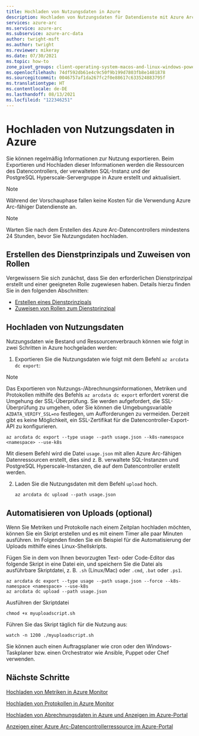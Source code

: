 ```yaml
---
title: Hochladen von Nutzungsdaten in Azure
description: Hochladen von Nutzungsdaten für Datendienste mit Azure Arc-Unterstützung in Azure
services: azure-arc
ms.service: azure-arc
ms.subservice: azure-arc-data
author: twright-msft
ms.author: twright
ms.reviewer: mikeray
ms.date: 07/30/2021
ms.topic: how-to
zone_pivot_groups: client-operating-system-macos-and-linux-windows-powershell
ms.openlocfilehash: 74df592db61e4c9c50f9b199d7803fb8e1481878
ms.sourcegitcommit: 0046757af1da267fc2f0e88617c633524883795f
ms.translationtype: HT
ms.contentlocale: de-DE
ms.lasthandoff: 08/13/2021
ms.locfileid: "122346251"
---
```

# <a name="upload-usage-data-to-azure"></a>Hochladen von Nutzungsdaten in Azure

Sie können regelmäßig Informationen zur Nutzung exportieren. Beim Exportieren und Hochladen dieser Informationen werden die Ressourcen des Datencontrollers, der verwalteten SQL-Instanz und der PostgreSQL Hyperscale-Servergruppe in Azure erstellt und aktualisiert.

> [!NOTE] 
> Während der Vorschauphase fallen keine Kosten für die Verwendung Azure Arc-fähiger Datendienste an.



> [!NOTE]
> Warten Sie nach dem Erstellen des Azure Arc-Datencontrollers mindestens 24 Stunden, bevor Sie Nutzungsdaten hochladen.

## <a name="create-service-principal-and-assign-roles"></a>Erstellen des Dienstprinzipals und Zuweisen von Rollen

Vergewissern Sie sich zunächst, dass Sie den erforderlichen Dienstprinzipal erstellt und einer geeigneten Rolle zugewiesen haben. Details hierzu finden Sie in den folgenden Abschnitten:
* [Erstellen eines Dienstprinzipals](upload-metrics-and-logs-to-azure-monitor.md#create-service-principal)
* [Zuweisen von Rollen zum Dienstprinzipal](upload-metrics-and-logs-to-azure-monitor.md#assign-roles-to-the-service-principal)

## <a name="upload-usage-data"></a>Hochladen von Nutzungsdaten

Nutzungsdaten wie Bestand und Ressourcenverbrauch können wie folgt in zwei Schritten in Azure hochgeladen werden:

1. Exportieren Sie die Nutzungsdaten wie folgt mit dem Befehl `az arcdata dc export`:

> [!NOTE]
> Das Exportieren von Nutzungs-/Abrechnungsinformationen, Metriken und Protokollen mithilfe des Befehls `az arcdata dc export` erfordert vorerst die Umgehung der SSL-Überprüfung.  Sie werden aufgefordert, die SSL-Überprüfung zu umgehen, oder Sie können die Umgebungsvariable `AZDATA_VERIFY_SSL=no` festlegen, um Aufforderungen zu vermeiden.  Derzeit gibt es keine Möglichkeit, ein SSL-Zertifikat für die Datencontroller-Export-API zu konfigurieren.

   ```azurecli
   az arcdata dc export --type usage --path usage.json --k8s-namespace <namespace> --use-k8s
   ```
 
   Mit diesem Befehl wird die Datei `usage.json` mit allen Azure Arc-fähigen Datenressourcen erstellt, dies sind z. B. verwaltete SQL-Instanzen und PostgreSQL Hyperscale-Instanzen, die auf dem Datencontroller erstellt werden.

2. Laden Sie die Nutzungsdaten mit dem Befehl `upload` hoch.

   ```azurecli
   az arcdata dc upload --path usage.json
   ```

## <a name="automating-uploads-optional"></a>Automatisieren von Uploads (optional)

Wenn Sie Metriken und Protokolle nach einem Zeitplan hochladen möchten, können Sie ein Skript erstellen und es mit einem Timer alle paar Minuten ausführen. Im Folgenden finden Sie ein Beispiel für die Automatisierung der Uploads mithilfe eines Linux-Shellskripts.

Fügen Sie in dem von Ihnen bevorzugten Text- oder Code-Editor das folgende Skript in eine Datei ein, und speichern Sie die Datei als ausführbare Skriptdatei, z. B. `.sh` (Linux/Mac) oder `.cmd`, `.bat` oder `.ps1`.

```azurecli
az arcdata dc export --type usage --path usage.json --force --k8s-namespace <namespace> --use-k8s
az arcdata dc upload --path usage.json
```

Ausführen der Skriptdatei

```console
chmod +x myuploadscript.sh
```

Führen Sie das Skript täglich für die Nutzung aus:

```console
watch -n 1200 ./myuploadscript.sh
```

Sie können auch einen Auftragsplaner wie cron oder den Windows-Taskplaner bzw. einen Orchestrator wie Ansible, Puppet oder Chef verwenden.

## <a name="next-steps"></a>Nächste Schritte

[Hochladen von Metriken in Azure Monitor](upload-metrics.md)

[Hochladen von Protokollen in Azure Monitor](upload-logs.md)

[Hochladen von Abrechnungsdaten in Azure und Anzeigen im Azure-Portal](view-billing-data-in-azure.md)

[Anzeigen einer Azure Arc-Datencontrollerressource im Azure-Portal](view-data-controller-in-azure-portal.md)
